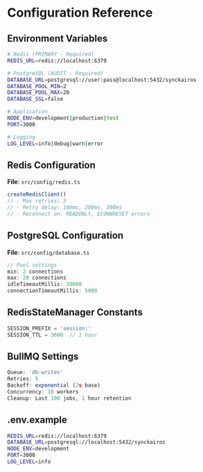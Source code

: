 # Configuration Reference

## Environment Variables

```bash
# Redis (PRIMARY - Required)
REDIS_URL=redis://localhost:6379

# PostgreSQL (AUDIT - Required)
DATABASE_URL=postgresql://user:pass@localhost:5432/synckairos
DATABASE_POOL_MIN=2
DATABASE_POOL_MAX=20
DATABASE_SSL=false

# Application
NODE_ENV=development|production|test
PORT=3000

# Logging
LOG_LEVEL=info|debug|warn|error
```

## Redis Configuration

**File**: `src/config/redis.ts`

```typescript
createRedisClient()
// - Max retries: 3
// - Retry delay: 100ms, 200ms, 300ms
// - Reconnect on: READONLY, ECONNRESET errors
```

## PostgreSQL Configuration

**File**: `src/config/database.ts`

```typescript
// Pool settings
min: 2 connections
max: 20 connections
idleTimeoutMillis: 30000
connectionTimeoutMillis: 5000
```

## RedisStateManager Constants

```typescript
SESSION_PREFIX = 'session:'
SESSION_TTL = 3600  // 1 hour
```

## BullMQ Settings

```typescript
Queue: 'db-writes'
Retries: 5
Backoff: exponential (2s base)
Concurrency: 10 workers
Cleanup: Last 100 jobs, 1 hour retention
```

## .env.example

```bash
REDIS_URL=redis://localhost:6379
DATABASE_URL=postgresql://localhost:5432/synckairos
NODE_ENV=development
PORT=3000
LOG_LEVEL=info
```
